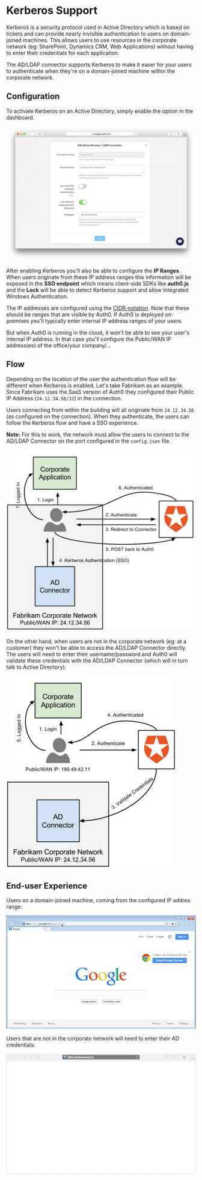 # Kerberos Support

Kerberos is a security protocol used in Active Directory which is based on tickets and can provide nearly invisible authentication to users on domain-joined machines. This allows users to use resources in the corporate network (eg: SharePoint, Dynamics CRM, Web Applications) without having to enter their credentials for each application.

The AD/LDAP connector supports Kerberos to make it easer for your users to authenticate when they're on a domain-joined machine within the corporate network.

## Configuration 

To activate Kerberos on an Active Directory, simply enable the option in the dashboard.

![](../../media/articles/connector/kerberos/connector-kerberos-configuration.png)

After enabling Kerberos you'll also be able to configure the **IP Ranges**. When users originate from these IP address ranges this information will be exposed in the **SSO endpoint** which means client-side SDKs like **auth0.js** and the **Lock** will be able to detect Kerberos support and allow Integrated Windows Authentication.

The IP addresses are configured using the [CIDR-notation](http://en.wikipedia.org/wiki/Classless_Inter-Domain_Routing). Note that these should be ranges that are visible by Auth0. If Auth0 is deployed on-premises you'll typically enter internal IP address ranges of your users. 

But when Auth0 is running in the cloud, it won't be able to see your user's internal IP address. In that case you'll configure the Public/WAN IP address(es) of the office/your company/...

## Flow

Depending on the location of the user the authentication flow will be different when Kerberos is enabled. Let's take Fabrikam as an example. Since Fabrikam uses the SaaS version of Auth0 they configured their Public IP Address (`24.12.34.56/32`) in the connection.

Users connecting from within the building will all originate from `24.12.34.56` (as configured on the connection). When they authenticate, the users can follow the Kerberos flow and have a SSO experience.

**Note:** For this to work, the network must allow the users to connect to the AD/LDAP Connector on the port configured in the `config.json` file.

![](../../media/articles/connector/kerberos/connector-kerberos-flow.png)

On the other hand, when users are not in the corporate network (eg: at a customer) they won't be able to access the AD/LDAP Connector directly. The users will need to enter their username/password and Auth0 will validate these credentials with the AD/LDAP Connector (which will in turn talk to Active Directory).

![](../../media/articles/connector/kerberos/connector-credentials-flow.png)

## End-user Experience

Users on a domain-joined machine, coming from the configured IP addres range:

![Login Kerberos](../../media/articles/connector/kerberos/office-365-idp-login-kerberos.gif)

Users that are not in the corporate network will need to enter their AD credentials:

![Login External](../../media/articles/connector/kerberos/office-365-idp-login-external.gif)

